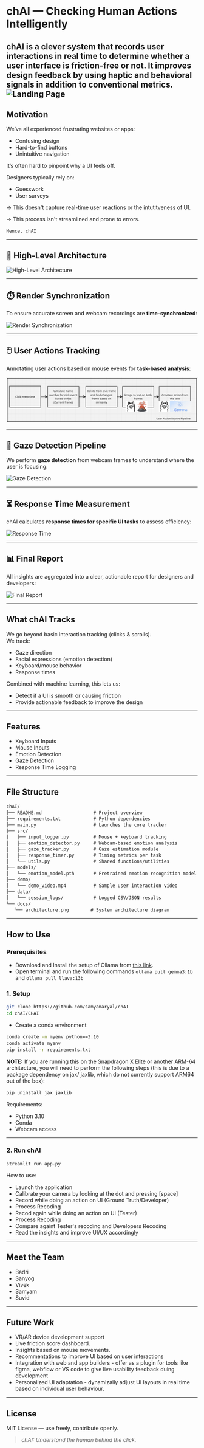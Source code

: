 # chAI — Checking Human Actions Intelligently
 
**chAI** is a clever system that records user interactions in real time to determine whether a user interface is friction-free or not. It improves design feedback by using haptic and behavioral signals in addition to conventional metrics.
![Landing Page](./CHAI/Assets/Landing_Page.png)
---

##  Motivation
 
We’ve all experienced frustrating websites or apps:
 
- Confusing design  
- Hard-to-find buttons  
- Unintuitive navigation  
 
It’s often hard to pinpoint why a UI feels off.
 
Designers typically rely on:
- Guesswork  
- User surveys
 
→ This doesn't capture real-time user reactions or the intutitveness of UI.

→ This process isn't streamlined and prone to errors.
 
    Hence, chAI
---
 
## 📌 High-Level Architecture

![High-Level Architecture](./CHAI/Assets/High_Level_Architecture.png)

---

## ⏱️ Render Synchronization

To ensure accurate screen and webcam recordings are **time-synchronized**:

![Render Synchronization](./CHAI/Assets/Render_Synchronization.png)

---

## 🖱️ User Actions Tracking

Annotating user actions based on mouse events for **task-based analysis**:

![User Actions](./CHAI/Assets/User_Action.png)

---

## 👀 Gaze Detection Pipeline

We perform **gaze detection** from webcam frames to understand where the user is focusing:

![Gaze Detection](./CHAI/Assets/Gaze_Detection.png)

---

## ⏳ Response Time Measurement

chAI calculates **response times for specific UI tasks** to assess efficiency:

![Response Time](./CHAI/Assets/Response_Time.png)

---

## 📊 Final Report

All insights are aggregated into a clear, actionable report for designers and developers:

![Final Report](./CHAI/Assets/Final_Report.png)

---

## What chAI Tracks
 
We go beyond basic interaction tracking (clicks & scrolls).  
We track:
 
- Gaze direction  
- Facial expressions (emotion detection)  
- Keyboard/mouse behavior  
- Response times  
 
Combined with machine learning, this lets us:
- Detect if a UI is smooth or causing friction  
- Provide actionable feedback to improve the design
 
---
 
 
##  Features
 
- Keyboard Inputs  
- Mouse Inputs  
- Emotion Detection  
- Gaze Detection  
- Response Time Logging  
 
---
 
## File Structure
 
```
chAI/
├── README.md                   # Project overview
├── requirements.txt            # Python dependencies
├── main.py                     # Launches the core tracker
├── src/
│   ├── input_logger.py         # Mouse + keyboard tracking
│   ├── emotion_detector.py     # Webcam-based emotion analysis
│   ├── gaze_tracker.py         # Gaze estimation module
│   ├── response_timer.py       # Timing metrics per task
│   └── utils.py                # Shared functions/utilities
├── models/
│   └── emotion_model.pth       # Pretrained emotion recognition model
├── demo/
│   └── demo_video.mp4          # Sample user interaction video
├── data/
│   └── session_logs/           # Logged CSV/JSON results
└── docs/
   └── architecture.png        # System architecture diagram
```
 
---
 
## How to Use

### Prerequisites

- Download and Install the setup of Ollama from [this link](https://ollama.com/download/windows).
- Open terminal and run the following commands
```ollama pull gemma3:1b``` and ```ollama pull llava:13b```


### 1. Setup

```bash
git clone https://github.com/samyamaryal/chAI
cd chAI/CHAI
```

- Create a conda environment

```bash
conda create -n myenv python==3.10
conda activate myenv
pip install -r requirements.txt
```

**NOTE:** If you are running this on the Snapdragon X Elite or another ARM-64 architecture, you will need to perform the following steps (this is due to a package dependency on jax/ jaxlib, which do not currently support ARM64 out of the box):
```bash
pip uninstall jax jaxlib
```

Requirements:
- Python 3.10
- Conda
- Webcam access
 
---
 
### 2. Run chAI
 
```bash
streamlit run app.py
```
 
How to use:
- Launch the application
- Calibrate your camera by looking at the dot and pressing [space]
- Record while doing an action on UI (Ground Truth/Developer)
- Process Recoding
- Recod again while doing an action on UI (Tester)
- Process Recoding
- Compare againt  Tester's recoding and Developers Recoding
- Read the insights and improve UI/UX accordingly 
 

---
 
##  Meet the Team
 
- Badri
- Sanyog  
- Vivek  
- Samyam  
- Suvid
 
---
 
##  Future Work
 
- VR/AR device development support  
- Live friction score dashboard.
- Insights based on mouse movements.
- Recommentations to improve UI based on user interactions
- Integration with web and app builders - offer as a plugin for tools like figma, webflow or VS code to give live usability feedback duing development
- Personalized UI adaptation - dynamizally adjust UI layouts in real time based on individual user behaviour.
 
---
 
## License
 
MIT License — use freely, contribute openly.
 
> *chAI: Understand the human behind the click.*
